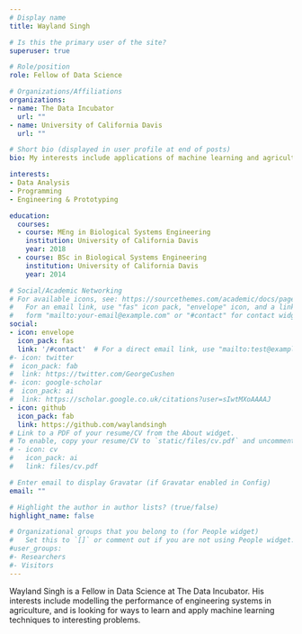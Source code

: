 ```yaml
---
# Display name
title: Wayland Singh

# Is this the primary user of the site?
superuser: true

# Role/position
role: Fellow of Data Science

# Organizations/Affiliations
organizations:
- name: The Data Incubator
  url: ""
- name: University of California Davis
  url: ""

# Short bio (displayed in user profile at end of posts)
bio: My interests include applications of machine learning and agricultural modelling.

interests:
- Data Analysis
- Programming
- Engineering & Prototyping

education:
  courses:
  - course: MEng in Biological Systems Engineering
    institution: University of California Davis
    year: 2018
  - course: BSc in Biological Systems Engineering
    institution: University of California Davis
    year: 2014

# Social/Academic Networking
# For available icons, see: https://sourcethemes.com/academic/docs/page-builder/#icons
#   For an email link, use "fas" icon pack, "envelope" icon, and a link in the
#   form "mailto:your-email@example.com" or "#contact" for contact widget.
social:
- icon: envelope
  icon_pack: fas
  link: '/#contact'  # For a direct email link, use "mailto:test@example.org".
#- icon: twitter
#  icon_pack: fab
#  link: https://twitter.com/GeorgeCushen
#- icon: google-scholar
#  icon_pack: ai
#  link: https://scholar.google.co.uk/citations?user=sIwtMXoAAAAJ
- icon: github
  icon_pack: fab
  link: https://github.com/waylandsingh
# Link to a PDF of your resume/CV from the About widget.
# To enable, copy your resume/CV to `static/files/cv.pdf` and uncomment the lines below.
# - icon: cv
#   icon_pack: ai
#   link: files/cv.pdf

# Enter email to display Gravatar (if Gravatar enabled in Config)
email: ""

# Highlight the author in author lists? (true/false)
highlight_name: false

# Organizational groups that you belong to (for People widget)
#   Set this to `[]` or comment out if you are not using People widget.
#user_groups:
#- Researchers
#- Visitors
---
```


Wayland Singh is a Fellow in Data Science at The Data Incubator. His interests include modelling the performance of engineering systems in agriculture, and is looking for ways to learn and apply machine learning techniques to interesting problems.

